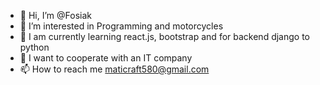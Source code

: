 - 👋 Hi, I’m @Fosiak
- 👀 I’m interested in Programming and motorcycles
- 🌱 I am currently learning react.js, bootstrap and for backend django to python
- 💞️ I want to cooperate with an IT company
- 📫 How to reach me maticraft580@gmail.com
